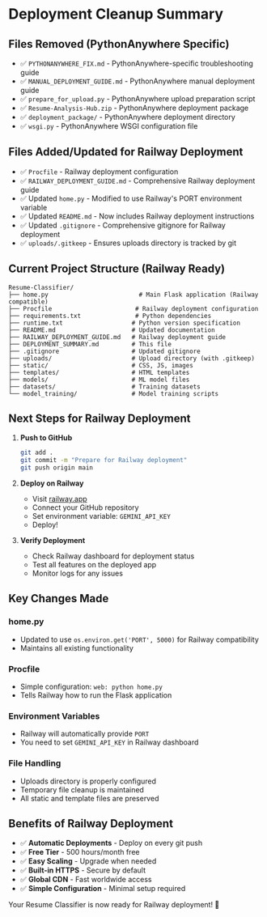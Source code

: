 # Deployment Cleanup Summary

## Files Removed (PythonAnywhere Specific)
- ✅ `PYTHONANYWHERE_FIX.md` - PythonAnywhere-specific troubleshooting guide
- ✅ `MANUAL_DEPLOYMENT_GUIDE.md` - PythonAnywhere manual deployment guide
- ✅ `prepare_for_upload.py` - PythonAnywhere upload preparation script
- ✅ `Resume-Analysis-Hub.zip` - PythonAnywhere deployment package
- ✅ `deployment_package/` - PythonAnywhere deployment directory
- ✅ `wsgi.py` - PythonAnywhere WSGI configuration file

## Files Added/Updated for Railway Deployment
- ✅ `Procfile` - Railway deployment configuration
- ✅ `RAILWAY_DEPLOYMENT_GUIDE.md` - Comprehensive Railway deployment guide
- ✅ Updated `home.py` - Modified to use Railway's PORT environment variable
- ✅ Updated `README.md` - Now includes Railway deployment instructions
- ✅ Updated `.gitignore` - Comprehensive gitignore for Railway deployment
- ✅ `uploads/.gitkeep` - Ensures uploads directory is tracked by git

## Current Project Structure (Railway Ready)
```
Resume-Classifier/
├── home.py                         # Main Flask application (Railway compatible)
├── Procfile                       # Railway deployment configuration
├── requirements.txt               # Python dependencies
├── runtime.txt                   # Python version specification
├── README.md                     # Updated documentation
├── RAILWAY_DEPLOYMENT_GUIDE.md   # Railway deployment guide
├── DEPLOYMENT_SUMMARY.md         # This file
├── .gitignore                    # Updated gitignore
├── uploads/                      # Upload directory (with .gitkeep)
├── static/                       # CSS, JS, images
├── templates/                    # HTML templates
├── models/                       # ML model files
├── datasets/                     # Training datasets
└── model_training/               # Model training scripts
```

## Next Steps for Railway Deployment

1. **Push to GitHub**
   ```bash
   git add .
   git commit -m "Prepare for Railway deployment"
   git push origin main
   ```

2. **Deploy on Railway**
   - Visit [railway.app](https://railway.app)
   - Connect your GitHub repository
   - Set environment variable: `GEMINI_API_KEY`
   - Deploy!

3. **Verify Deployment**
   - Check Railway dashboard for deployment status
   - Test all features on the deployed app
   - Monitor logs for any issues

## Key Changes Made

### home.py
- Updated to use `os.environ.get('PORT', 5000)` for Railway compatibility
- Maintains all existing functionality

### Procfile
- Simple configuration: `web: python home.py`
- Tells Railway how to run the Flask application

### Environment Variables
- Railway will automatically provide `PORT`
- You need to set `GEMINI_API_KEY` in Railway dashboard

### File Handling
- Uploads directory is properly configured
- Temporary file cleanup is maintained
- All static and template files are preserved

## Benefits of Railway Deployment

- ✅ **Automatic Deployments** - Deploy on every git push
- ✅ **Free Tier** - 500 hours/month free
- ✅ **Easy Scaling** - Upgrade when needed
- ✅ **Built-in HTTPS** - Secure by default
- ✅ **Global CDN** - Fast worldwide access
- ✅ **Simple Configuration** - Minimal setup required

Your Resume Classifier is now ready for Railway deployment! 🚀 